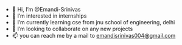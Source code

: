 - 👋 Hi, I’m @Emandi-Srinivas
- 👀 I’m interested in internships
- 🌱 I’m currently learning cse from jnu school of engineering, delhi
- 💞️ I’m looking to collaborate on any new projects 
- 📫 you can reach me by a mail to emandisrinivas004@gmail.com

<!---
Emandi-Srinivas/Emandi-Srinivas is a ✨ special ✨ repository because its `README.md` (this file) appears on your GitHub profile.
You can click the Preview link to take a look at your changes.
--->
